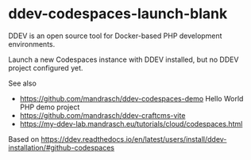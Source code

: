 # ddev-codespaces-launch-blank

DDEV is an open source tool for Docker-based PHP development environments.

Launch a new Codespaces instance with DDEV installed, but no DDEV project configured yet.

See also 

- https://github.com/mandrasch/ddev-codespaces-demo Hello World PHP demo project 
- https://github.com/mandrasch/ddev-craftcms-vite
- https://my-ddev-lab.mandrasch.eu/tutorials/cloud/codespaces.html

Based on https://ddev.readthedocs.io/en/latest/users/install/ddev-installation/#github-codespaces

